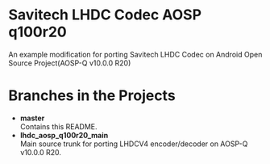 # Savitech LHDC Codec AOSP q100r20

An example modification for porting Savitech LHDC Codec on Android Open Source Project(AOSP-Q v10.0.0 R20)

# Branches in the Projects
- **master** <br>
    Contains this README.
- **lhdc_aosp_q100r20_main** <br>
    Main source trunk for porting LHDCV4 encoder/decoder on AOSP-Q v10.0.0 R20.
